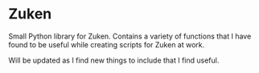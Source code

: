 # Zuken
Small Python library for Zuken.
Contains a variety of functions that I have found to be useful while creating scripts for Zuken at work.

Will be updated as I find new things to include that I find useful.

